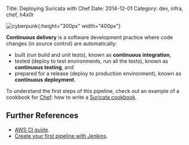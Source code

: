 Title: Deploying Suricata with Chef
Date: 2014-12-01
Category: dev, infra, chef, h4x0r

![cyberpunk](./cyberpunk/17.jpg){:height="300px" width="400px"}



**Continuous delivery** is a software development practice where code changes (in source control) are automatically:

* built (run build and unit tests), known as **continuous integration**,
* tested (deploy to test environments, run all the tests), known as **continuous testing**, and
* prepared for a release (deploy to production environment), known as **continuous deployment**.


To understand the first steps of this pipeline, check out an example of a cookbook for [Chef](https://www.chef.io/chef/): how to write a [Suricata cookbook](https://github.com/bt3gl/Chef_Example_for_Suricata/tree/master).


## Further References

* [AWS CI guide](https://aws.amazon.com/devops/continuous-delivery/).
* [Create your first pipeline with Jenkins](https://jenkins.io/doc/pipeline/tour/hello-world/).

